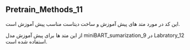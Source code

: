 ## Pretrain_Methods_11
این کد در مورد متد های پیش آموزش و ساخت دیتاست مناسب پیش آموزش است.

از این متد ها برای پیش آموزش مدل miniBART_sumarization_9  در Labratory_12  استفاده شده است.
